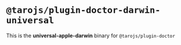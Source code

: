# `@tarojs/plugin-doctor-darwin-universal`

This is the **universal-apple-darwin** binary for `@tarojs/plugin-doctor`
